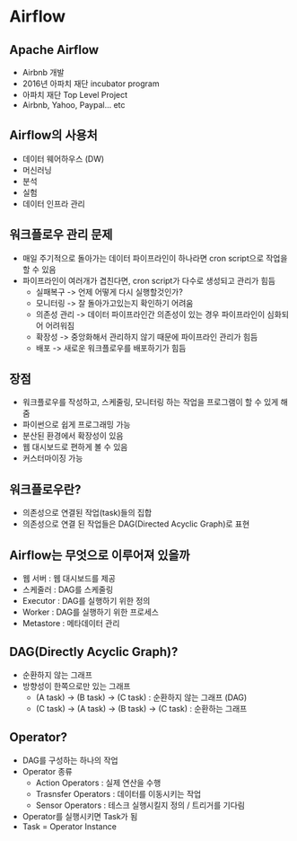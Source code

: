 # Airflow

## Apache Airflow

- Airbnb 개발
- 2016년 아파치 재단 incubator program
- 아파치 재단 Top Level Project
- Airbnb, Yahoo, Paypal... etc

## Airflow의 사용처

- 데이터 웨어하우스 (DW)
- 머신러닝
- 분석
- 실험
- 데이터 인프라 관리

## 워크플로우 관리 문제

- 매일 주기적으로 돌아가는 데이터 파이프라인이 하나라면 cron script으로 작업을 할 수 있음
- 파이프라인이 여러개가 겹친다면, cron script가 다수로 생성되고 관리가 힘듬
  - 실패복구 -> 언제 어떻게 다시 실행할것인가?
  - 모니터링 -> 잘 돌아가고있는지 확인하기 어려움
  - 의존성 관리 -> 데이터 파이프라인간 의존성이 있는 경우 파이프라인이 심화되어 어려워짐
  - 확장성 -> 중앙화해서 관리하지 않기 때문에 파이프라인 관리가 힘듬
  - 배포 -> 새로운 워크플로우를 배포하기가 힘듬

## 장점

- 워크플로우를 작성하고, 스케줄링, 모니터링 하는 작업을 프로그램이 할 수 있게 해줌
- 파이썬으로 쉽게 프로그래밍 가능
- 분산된 환경에서 확장성이 있음
- 웹 대시보드로 편하게 볼 수 있음
- 커스터마이징 가능

## 워크플로우란?

- 의존성으로 연결된 작업(task)들의 집합
- 의존성으로 연결 된 작업들은 DAG(Directed Acyclic Graph)로 표현

## Airflow는 무엇으로 이루어져 있을까

- 웹 서버 : 웹 대시보드를 제공
- 스케줄러 : DAG를 스케줄링
- Executor : DAG를 실행하기 위한 정의
- Worker : DAG를 실행하기 위한 프로세스
- Metastore : 메타데이터 관리

## DAG(Directly Acyclic Graph)?

- 순환하지 않는 그래프
- 방향성이 한쪽으로만 있는 그래프
  - (A task) -> (B task) -> (C task) : 순환하지 않는 그래프 (DAG)
  - (C task) -> (A task) -> (B task) -> (C task) : 순환하는 그래프

## Operator?

- DAG를 구성하는 하나의 작업
- Operator 종류
  - Action Operators : 실제 연산을 수행
  - Trasnsfer Operators : 데이터를 이동시키는 작업
  - Sensor Operators : 테스크 실행시킬지 정의 / 트리거를 기다림
- Operator를 실행시키면 Task가 됨
- Task = Operator Instance
